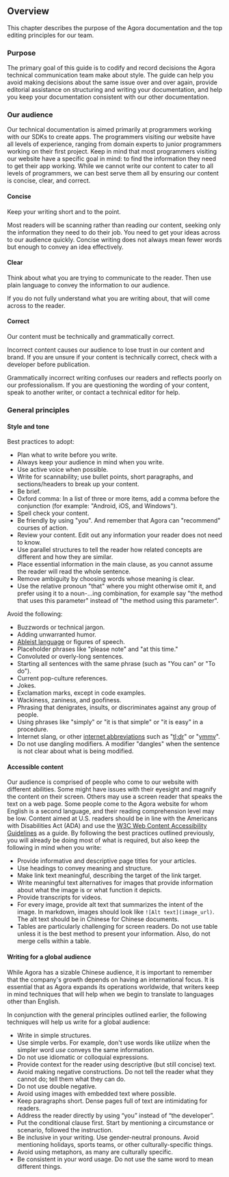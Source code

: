 ## Overview

This chapter describes the purpose of the Agora documentation and the top editing principles for our team.

### Purpose

The primary goal of this guide is to codify and record decisions the Agora technical communication team make about style. The guide can help you avoid making decisions about the same issue over and over again, provide editorial assistance on structuring and writing your documentation, and help you keep your documentation consistent with our other documentation.

### Our audience

Our technical documentation is aimed primarily at programmers working with our SDKs to create apps. The programmers visiting our website have all levels of experience, ranging from domain experts to junior programmers working on their first project. Keep in mind that most programmers visiting our website have a specific goal in mind: to find the information they need to get their app working. While we cannot write our content to cater to all levels of programmers, we can best serve them all by ensuring our content is concise, clear, and correct.

#### Concise

Keep your writing short and to the point.

Most readers will be scanning rather than reading our content, seeking only the information they need to do their job. You need to get your ideas across to our audience quickly. Concise writing does not always mean fewer words but enough to convey an idea effectively.

#### Clear

Think about what you are trying to communicate to the reader. Then use plain language to convey the information to our audience.

If you do not fully understand what you are writing about, that will come across to the reader. 

#### Correct

Our content must be technically and grammatically correct. 

Incorrect content causes our audience to lose trust in our content and brand. If you are unsure if your content is technically correct, check with a developer before publication. 

Grammatically incorrect writing confuses our readers and reflects poorly on our professionalism. If you are questioning the wording of your content, speak to another writer, or contact a technical editor for help.

### General principles

#### Style and tone

Best practices to adopt:

- Plan what to write before you write.
- Always keep your audience in mind when you write.
- Use active voice when possible.
- Write for scannability; use bullet points, short paragraphs, and sections/headers to break up your content.
- Be brief.
- Oxford comma: In a list of three or more items, add a comma before the conjunction (for example: "Android, iOS, and Windows").
- Spell check your content.
- Be friendly by using "you". And remember that Agora can "recommend" courses of action.
- Review your content. Edit out any information your reader does not need to know.
- Use parallel structures to tell the reader how related concepts are different and how they are similar.
- Place essential information in the main clause, as you cannot assume the reader will read the whole sentence.
- Remove ambiguity by choosing words whose meaning is clear.
- Use the relative pronoun "that" where you might otherwise omit it, and prefer using it to a noun-...ing combination, for example say "the method that uses this parameter" instead of "the method using this parameter".

Avoid the following:

- Buzzwords or technical jargon.
- Adding unwarranted humor.
- [Ableist language](https://developers.google.com/style/inclusive-documentation.html#ableist-language) or figures of speech.
- Placeholder phrases like "please note" and "at this time."
- Convoluted or overly-long sentences.
- Starting all sentences with the same phrase (such as "You can" or "To do").
- Current pop-culture references.
- Jokes.
- Exclamation marks, except in code examples. 
- Wackiness, zaniness, and goofiness.
- Phrasing that denigrates, insults, or discriminates against any group of people.
- Using phrases like "simply" or "it is that simple" or "it is easy" in a procedure.
- Internet slang, or other [internet abbreviations](https://developers.google.com/style/abbreviations#dont-use) such as "[tl;dr](https://developers.google.com/style/word-list#tldr)" or "[ymmv](https://developers.google.com/style/word-list#ymmv)".
- Do not use dangling modifiers. A modifier "dangles" when the sentence is not clear about what is being modified.

#### Accessible content

Our audience is comprised of people who come to our website with different abilities. Some might have issues with their eyesight and magnify the content on their screen. Others may use a screen reader that speaks the text on a web page. Some people come to the Agora website for whom English is a second language, and their reading comprehension level may be low. Content aimed at U.S. readers should be in line with the Americans with Disabilities Act (ADA) and use the [W3C Web Content Accessibility Guidelines](https://www.w3.org/WAI/standards-guidelines/wcag/) as a guide. By following the best practices outlined previously, you will already be doing most of what is required, but also keep the following in mind when you write:

- Provide informative and descriptive page titles for your articles.
- Use headings to convey meaning and structure.
- Make link text meaningful, describing the target of the link target.
- Write meaningful text alternatives for images that provide information about what the image is or what function it depicts.
- Provide transcripts for videos.
- For every image, provide alt text that summarizes the intent of the image. In markdown, images should look like `![Alt text](image_url)`. The alt text should be in Chinese for Chinese documents.
- Tables are particularly challenging for screen readers. Do not use table unless it is the best method to present your information. Also, do not merge cells within a table.

#### Writing for a global audience

While Agora has a sizable Chinese audience, it is important to remember that the company's growth depends on having an international focus. It is essential that as Agora expands its operations worldwide, that writers keep in mind techniques that will help when we begin to translate to languages other than English.

In conjunction with the general principles outlined earlier, the following techniques will help us write for a global audience:

- Write in simple structures.
- Use simple verbs. For example, don't use words like *utilize* when the simpler word *use* conveys the same information.
- Do not use idiomatic or colloquial expressions.
- Provide context for the reader using descriptive (but still concise) text.
- Avoid making negative constructions. Do not tell the reader what they cannot do; tell them what they can do.
- Do not use double negative.
- Avoid using images with embedded text where possible.
- Keep paragraphs short. Dense pages full of text are intimidating for readers.
- Address the reader directly by using “you” instead of “the developer”.
- Put the conditional clause first. Start by mentioning a circumstance or scenario, followed the instruction.
- Be inclusive in your writing. Use gender-neutral pronouns. Avoid mentioning holidays, sports teams, or other culturally-specific things.
- Avoid using metaphors, as many are culturally specific.
- Be consistent in your word usage. Do not use the same word to mean different things.
